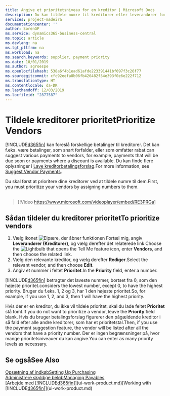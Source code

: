 ```yaml
---
title: Angive et prioritetsniveau for en kreditor | Microsoft Docs
description: Du kan tildele numre til kreditorer eller leverandører for at prioritere dem og lette betalingsforslag i Business Central.
services: project-madeira
documentationcenter: ''
author: SorenGP
ms.service: dynamics365-business-central
ms.topic: article
ms.devlang: na
ms.tgt_pltfrm: na
ms.workload: na
ms.search.keywords: supplier, payment priority
ms.date: 10/01/2019
ms.author: sgroespe
ms.openlocfilehash: 538a6f4b1ead61afde223391441bf097f3c26f77
ms.sourcegitcommit: cfc92eefa8b06fb426482f54e393f0e6e222f712
ms.translationtype: HT
ms.contentlocale: da-DK
ms.lasthandoff: 12/03/2019
ms.locfileid: "2877587"
---
```

# <a name="prioritize-vendors"></a><span data-ttu-id="b20a6-103">Tildele kreditorer prioritet</span><span class="sxs-lookup"><span data-stu-id="b20a6-103">Prioritize Vendors</span></span>
[!INCLUDE[d365fin](includes/d365fin_md.md)] <span data-ttu-id="b20a6-104">kan foreslå forskellige betalinger til kreditorer. Det kan f.eks. være betalinger, som snart forfalder, eller som omfatter rabat.</span><span class="sxs-lookup"><span data-stu-id="b20a6-104">can suggest various payments to vendors, for example, payments that will be due soon or payments where a discount is available.</span></span> <span data-ttu-id="b20a6-105">Du kan finde flere oplysninger i [Lave kreditorbetalingsforslag](payables-how-suggest-vendor-payments.md).</span><span class="sxs-lookup"><span data-stu-id="b20a6-105">For more information, see [Suggest Vendor Payments](payables-how-suggest-vendor-payments.md).</span></span>

<span data-ttu-id="b20a6-106">Du skal først at prioritere dine kreditorer ved at tildele numre til dem.</span><span class="sxs-lookup"><span data-stu-id="b20a6-106">First, you must prioritize your vendors by assigning numbers to them.</span></span>
<br><br>
> [!Video https://www.microsoft.com/videoplayer/embed/RE3PRGa]

## <a name="to-prioritize-vendors"></a><span data-ttu-id="b20a6-107">Sådan tildeler du kreditorer prioritet</span><span class="sxs-lookup"><span data-stu-id="b20a6-107">To prioritize vendors</span></span>
1. <span data-ttu-id="b20a6-108">Vælg ikonet ![Elpære, der åbner funktionen Fortæl mig](media/ui-search/search_small.png "Fortæl mig, hvad du vil foretage dig"), angiv **Leverandører (Kreditorer)**, og vælg derefter det relaterede link.</span><span class="sxs-lookup"><span data-stu-id="b20a6-108">Choose the ![Lightbulb that opens the Tell Me feature](media/ui-search/search_small.png "Tell me what you want to do") icon, enter **Vendors**, and then choose the related link.</span></span>
2. <span data-ttu-id="b20a6-109">Vælg den relevante kreditor, og vælg derefter **Rediger**.</span><span class="sxs-lookup"><span data-stu-id="b20a6-109">Select the relevant vendor, and then choose **Edit**.</span></span>
3. <span data-ttu-id="b20a6-110">Angiv et nummer i feltet **Prioritet**.</span><span class="sxs-lookup"><span data-stu-id="b20a6-110">In the **Priority** field, enter a number.</span></span>

[!INCLUDE[d365fin](includes/d365fin_md.md)] <span data-ttu-id="b20a6-111">betragter det laveste nummer, bortset fra 0, som den højeste prioritet.</span><span class="sxs-lookup"><span data-stu-id="b20a6-111">considers the lowest number, except 0, to have the highest priority.</span></span> <span data-ttu-id="b20a6-112">Bruger du f.eks. 1, 2 og 3, har 1 den højeste prioritet.</span><span class="sxs-lookup"><span data-stu-id="b20a6-112">So, for example, if you use 1, 2, and 3, then 1 will have the highest priority.</span></span>

<span data-ttu-id="b20a6-113">Hvis der er en kreditor, du ikke vil tildele prioritet, skal du lade feltet **Prioritet** stå tomt.</span><span class="sxs-lookup"><span data-stu-id="b20a6-113">If you do not want to prioritize a vendor, leave the **Priority** field blank.</span></span> <span data-ttu-id="b20a6-114">Hvis du bruger betalingsforslag figurerer den pågældende kreditor i så fald efter alle andre kreditorer, som har et prioritetstal.</span><span class="sxs-lookup"><span data-stu-id="b20a6-114">Then, if you use the payment suggestion feature, the vendor will be listed after all the vendors that have a priority number.</span></span> <span data-ttu-id="b20a6-115">Der er ingen begrænsninger på, hvor mange prioritetsniveauer du kan angive.</span><span class="sxs-lookup"><span data-stu-id="b20a6-115">You can enter as many priority levels as necessary.</span></span>

## <a name="see-also"></a><span data-ttu-id="b20a6-116">Se også</span><span class="sxs-lookup"><span data-stu-id="b20a6-116">See Also</span></span>
[<span data-ttu-id="b20a6-117">Opsætning af indkøb</span><span class="sxs-lookup"><span data-stu-id="b20a6-117">Setting Up Purchasing</span></span>](purchasing-setup-purchasing.md)  
[<span data-ttu-id="b20a6-118">Administrere skyldige beløb</span><span class="sxs-lookup"><span data-stu-id="b20a6-118">Managing Payables</span></span>](payables-manage-payables.md)  
<span data-ttu-id="b20a6-119">[Arbejde med [!INCLUDE[d365fin](includes/d365fin_md.md)]](ui-work-product.md)</span><span class="sxs-lookup"><span data-stu-id="b20a6-119">[Working with [!INCLUDE[d365fin](includes/d365fin_md.md)]](ui-work-product.md)</span></span>
